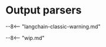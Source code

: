 # Output parsers

--8<-- "langchain-classic-warning.md"

<!-- Copied from https://python.langchain.com/api_reference/langchain/output_parsers.html -->

--8<-- "wip.md"
<!-- ::: langchain_classic.output_parsers -->
